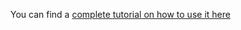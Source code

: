 You can find a [complete tutorial on how to use it here](https://hub.qovery.com/guides/tutorial/how-to-deploy-helm-charts/)

